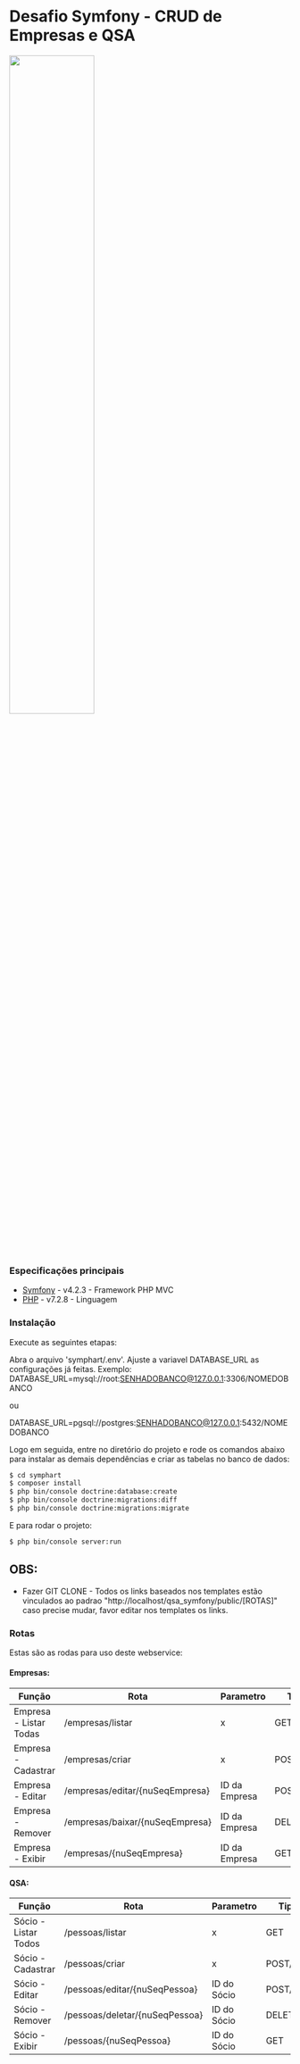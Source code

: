 # Desafio Symfony - CRUD de Empresas e QSA
<img src="http://blog.4linux.com.br/wp-content/uploads/2018/04/symfony-4.jpg" width="55%">


### Especificações principais

* [Symfony](https://symfony.com/4) - v4.2.3 - Framework PHP MVC
* [PHP](https://secure.php.net/) - v7.2.8 - Linguagem


### Instalação

Execute as seguintes etapas:

Abra o arquivo 'symphart/.env'.
Ajuste a variavel DATABASE_URL as configurações já feitas.
Exemplo: 
DATABASE_URL=mysql://root:SENHADOBANCO@127.0.0.1:3306/NOMEDOBANCO

ou

DATABASE_URL=pgsql://postgres:SENHADOBANCO@127.0.0.1:5432/NOMEDOBANCO

Logo em seguida, entre no diretório do projeto e rode os comandos abaixo para instalar as demais dependências e criar as tabelas no banco de dados:
```sh
$ cd symphart
$ composer install
$ php bin/console doctrine:database:create
$ php bin/console doctrine:migrations:diff
$ php bin/console doctrine:migrations:migrate
```

E para rodar o projeto:
```sh
$ php bin/console server:run
```

## OBS:
- Fazer GIT CLONE -
Todos os links baseados nos templates estão vinculados ao padrao "http://localhost/qsa_symfony/public/[ROTAS]" caso precise mudar, favor editar nos templates os links.

### Rotas
Estas são as rodas para uso deste webservice:
#### Empresas:
| Função | Rota | Parametro | Tipo |
| ------ | ------ | ------ | ------ |
| Empresa - Listar Todas | /empresas/listar | x | GET
| Empresa - Cadastrar | /empresas/criar | x | POST/GET
| Empresa - Editar | /empresas/editar/{nuSeqEmpresa} | ID da Empresa | POST/GET
| Empresa - Remover | /empresas/baixar/{nuSeqEmpresa} | ID da Empresa | DELETE
| Empresa - Exibir | /empresas/{nuSeqEmpresa} | ID da Empresa | GET

#### QSA:
| Função | Rota | Parametro | Tipo |
| ------ | ------ | ------ | ------ |
| Sócio - Listar Todos | /pessoas/listar | x | GET
| Sócio - Cadastrar | /pessoas/criar | x | POST/GET
| Sócio - Editar | /pessoas/editar/{nuSeqPessoa} | ID do Sócio | POST/GET
| Sócio - Remover | /pessoas/deletar/{nuSeqPessoa} | ID do Sócio | DELETE
| Sócio - Exibir | /pessoas/{nuSeqPessoa} | ID do Sócio | GET
